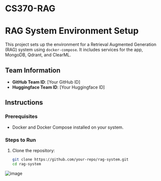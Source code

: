 # CS370-RAG
# RAG System Environment Setup

This project sets up the environment for a Retrieval Augmented Generation (RAG) system using `docker-compose`. It includes services for the app, MongoDB, Qdrant, and ClearML.

## Team Information
- **GitHub Team ID**: [Your GitHub ID]
- **Huggingface Team ID**: [Your Huggingface ID]

## Instructions

### Prerequisites
- Docker and Docker Compose installed on your system.

### Steps to Run
1. Clone the repository:
   ```bash
   git clone https://github.com/your-repo/rag-system.git
   cd rag-system

![image](https://github.com/user-attachments/assets/d63a8498-3114-4336-953f-31ae3f51e58e)

